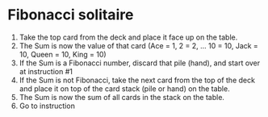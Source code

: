 # Fibonacci solitaire

1) Take the top card from the deck and place it face up on the table.
2) The Sum is now the value of that card (Ace = 1, 2 = 2, ... 10 = 10, Jack = 10, Queen = 10, King = 10)
3) If the Sum is a Fibonacci number, discard that pile (hand), and start over at instruction #1
4) If the Sum is not Fibonacci, take the next card from the top of the deck and place it on top of the card stack (pile or hand) on the table.
5) The Sum is now the sum of all cards in the stack on the table.
6) Go to instruction
